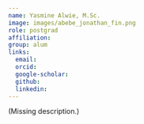 ```yaml
---
name: Yasmine Alwie, M.Sc.
image: images/abebe_jonathan_fin.png
role: postgrad
affiliation:
group: alum
links:
  email:
  orcid:
  google-scholar:
  github: 
  linkedin:
---
```


(Missing description.)